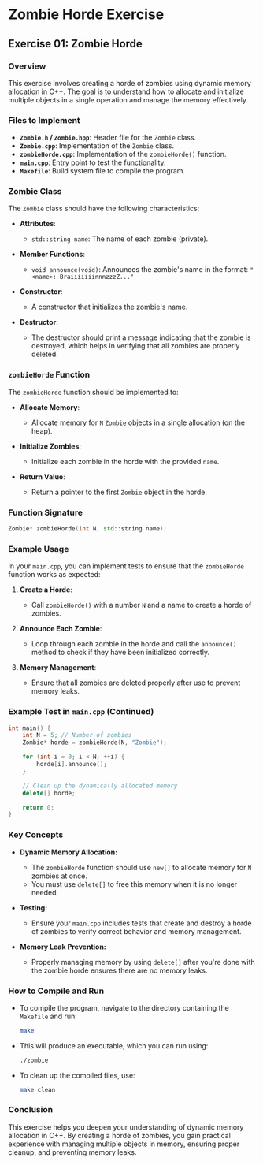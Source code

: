 
# Zombie Horde Exercise

## Exercise 01: Zombie Horde

### Overview

This exercise involves creating a horde of zombies using dynamic memory allocation in C++. The goal is to understand how to allocate and initialize multiple objects in a single operation and manage the memory effectively.

### Files to Implement

- **`Zombie.h` / `Zombie.hpp`**: Header file for the `Zombie` class.
- **`Zombie.cpp`**: Implementation of the `Zombie` class.
- **`zombieHorde.cpp`**: Implementation of the `zombieHorde()` function.
- **`main.cpp`**: Entry point to test the functionality.
- **`Makefile`**: Build system file to compile the program.

### Zombie Class

The `Zombie` class should have the following characteristics:

- **Attributes**:
  - `std::string name`: The name of each zombie (private).

- **Member Functions**:
  - `void announce(void)`: Announces the zombie's name in the format: `"<name>: BraiiiiiiinnnzzzZ..."`

- **Constructor**:
  - A constructor that initializes the zombie's name.

- **Destructor**:
  - The destructor should print a message indicating that the zombie is destroyed, which helps in verifying that all zombies are properly deleted.

### `zombieHorde` Function

The `zombieHorde` function should be implemented to:

- **Allocate Memory**:
  - Allocate memory for `N` `Zombie` objects in a single allocation (on the heap).

- **Initialize Zombies**:
  - Initialize each zombie in the horde with the provided `name`.

- **Return Value**:
  - Return a pointer to the first `Zombie` object in the horde.

### Function Signature

```cpp
Zombie* zombieHorde(int N, std::string name);
```

### Example Usage

In your `main.cpp`, you can implement tests to ensure that the `zombieHorde` function works as expected:

1. **Create a Horde**:
   - Call `zombieHorde()` with a number `N` and a name to create a horde of zombies.

2. **Announce Each Zombie**:
   - Loop through each zombie in the horde and call the `announce()` method to check if they have been initialized correctly.

3. **Memory Management**:
   - Ensure that all zombies are deleted properly after use to prevent memory leaks.

### Example Test in `main.cpp` (Continued)

```cpp
int main() {
    int N = 5; // Number of zombies
    Zombie* horde = zombieHorde(N, "Zombie");

    for (int i = 0; i < N; ++i) {
        horde[i].announce();
    }

    // Clean up the dynamically allocated memory
    delete[] horde;

    return 0;
}
```

### Key Concepts

- **Dynamic Memory Allocation:**
  - The `zombieHorde` function should use `new[]` to allocate memory for `N` zombies at once.
  - You must use `delete[]` to free this memory when it is no longer needed.

- **Testing:**
  - Ensure your `main.cpp` includes tests that create and destroy a horde of zombies to verify correct behavior and memory management.

- **Memory Leak Prevention:**
  - Properly managing memory by using `delete[]` after you're done with the zombie horde ensures there are no memory leaks.

### How to Compile and Run

- To compile the program, navigate to the directory containing the `Makefile` and run:

  ```bash
  make
  ```

- This will produce an executable, which you can run using:

  ```bash
  ./zombie
  ```

- To clean up the compiled files, use:

  ```bash
  make clean
  ```

### Conclusion

This exercise helps you deepen your understanding of dynamic memory allocation in C++. By creating a horde of zombies, you gain practical experience with managing multiple objects in memory, ensuring proper cleanup, and preventing memory leaks.
